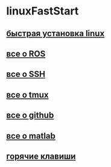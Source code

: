 # linuxFastStart

## [быстрая установка linux](https://github.com/5met4nka/linuxFastStart/blob/main/fastStart.md)

## [все о ROS](https://github.com/5met4nka/linuxFastStart/blob/main/allAboutROS.md)

## [все о SSH](https://github.com/5met4nka/linuxFastStart/blob/main/allAboutSSH.md)

## [все о tmux](https://github.com/5met4nka/linuxFastStart/blob/main/allAboutTmux.md)

## [все о github](https://github.com/5met4nka/linuxFastStart/blob/main/allAboutGithub.md)

## [все о matlab](https://github.com/5met4nka/linuxFastStart/blob/main/allAboutMatlab.md)

## [горячие клавиши](https://github.com/5met4nka/linuxFastStart/blob/main/hotKey.md)
